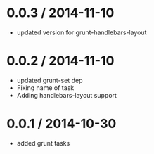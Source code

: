 
0.0.3 / 2014-11-10 
==================

  * updated version for grunt-handlebars-layout

0.0.2 / 2014-11-10 
==================

  * updated grunt-set dep
  * Fixing name of task
  * Adding handlebars-layout support

0.0.1 / 2014-10-30 
==================

  * added grunt tasks
